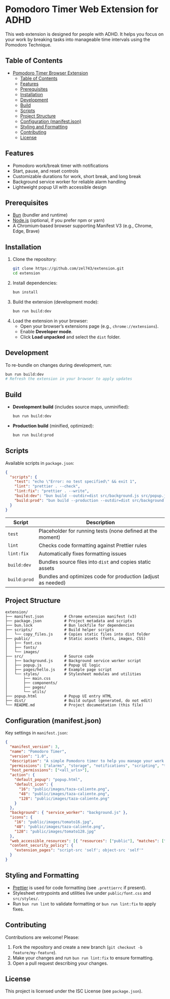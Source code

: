 # Pomodoro Timer Web Extension for ADHD

This web extension is designed for people with ADHD. It helps you focus on your work by breaking tasks into manageable time intervals using the Pomodoro Technique.

## Table of Contents

- [Pomodoro Timer Browser Extension](#pomodoro-timer-browser-extension)
  - [Table of Contents](#table-of-contents)
  - [Features](#features)
  - [Prerequisites](#prerequisites)
  - [Installation](#installation)
  - [Development](#development)
  - [Build](#build)
  - [Scripts](#scripts)
  - [Project Structure](#project-structure)
  - [Configuration (manifest.json)](#configuration-manifestjson)
  - [Styling and Formatting](#styling-and-formatting)
  - [Contributing](#contributing)
  - [License](#license)

## Features

- Pomodoro work/break timer with notifications
- Start, pause, and reset controls
- Customizable durations for work, short break, and long break
- Background service worker for reliable alarm handling
- Lightweight popup UI with accessible design

## Prerequisites

- [Bun](https://bun.sh/) (bundler and runtime)
- [Node.js](https://nodejs.org/) (optional, if you prefer npm or yarn)
- A Chromium‑based browser supporting Manifest V3 (e.g., Chrome, Edge, Brave)

## Installation

1. Clone the repository:
   ```sh
   git clone https://github.com/zel743/extension.git
   cd extension
   ```
2. Install dependencies:
   ```sh
   bun install
   ```
3. Build the extension (development mode):
   ```sh
   bun run build:dev
   ```
4. Load the extension in your browser:
   - Open your browser’s extensions page (e.g., `chrome://extensions`).
   - Enable **Developer mode**.
   - Click **Load unpacked** and select the `dist` folder.

## Development

To re-bundle on changes during development, run:

```sh
bun run build:dev
# Refresh the extension in your browser to apply updates
```

## Build

- **Development build** (includes source maps, unminified):
  ```sh
  bun run build:dev
  ```
- **Production build** (minified, optimized):
  ```sh
  bun run build:prod
  ```

## Scripts

Available scripts in `package.json`:

```json
{
  "scripts": {
    "test": "echo \"Error: no test specified\" && exit 1",
    "lint": "prettier . --check",
    "lint:fix": "prettier . --write",
    "build:dev": "bun build --outdir=dist src/background.js src/popup.js && bun run scripts/copy_files.js",
    "build:prod": "bun build --production --outdir=dist src/background.js src/popup.js && bun run scripts/copy_files.js"
  }
}
```

| Script       | Description                                                  |
| ------------ | ------------------------------------------------------------ |
| `test`       | Placeholder for running tests (none defined at the moment)   |
| `lint`       | Checks code formatting against Prettier rules                |
| `lint:fix`   | Automatically fixes formatting issues                        |
| `build:dev`  | Bundles source files into `dist` and copies static assets    |
| `build:prod` | Bundles and optimizes code for production (adjust as needed) |

## Project Structure

```
extension/
├── manifest.json         # Chrome extension manifest (v3)
├── package.json          # Project metadata and scripts
├── bun.lock              # Bun lockfile for dependencies
├── scripts/              # Build helper scripts
│   └── copy_files.js     # Copies static files into dist folder
├── public/               # Static assets (fonts, images, CSS)
│   ├── font.css
│   ├── fonts/
│   └── images/
├── src/                  # Source code
│   ├── background.js     # Background service worker script
│   ├── popup.js          # Popup UI logic
│   ├── pages/hello.js    # Example page script
│   └── styles/           # Stylesheet modules and utilities
│       ├── main.css
│       ├── components/
│       ├── pages/
│       └── utils/
├── popup.html            # Popup UI entry HTML
├── dist/                 # Build output (generated, do not edit)
└── README.md             # Project documentation (this file)
```

## Configuration (manifest.json)

Key settings in `manifest.json`:

```json
{
  "manifest_version": 3,
  "name": "Pomodoro Timer",
  "version": "1.0",
  "description": "A simple Pomodoro timer to help you manage your work and break times.",
  "permissions": ["alarms", "storage", "notifications", "scripting", "tabs"],
  "host_permissions": ["<all_urls>"],
  "action": {
    "default_popup": "popup.html",
    "default_icon": {
      "16": "public/images/taza-caliente.png",
      "48": "public/images/taza-caliente.png",
      "128": "public/images/taza-caliente.png"
    }
  },
  "background": { "service_worker": "background.js" },
  "icons": {
    "16": "public/images/tomato16.jpg",
    "48": "public/images/taza-caliente.png",
    "128": "public/images/tomato128.jpg"
  },
  "web_accessible_resources": [{ "resources": ["public"], "matches": ["<all_urls>"] }],
  "content_security_policy": {
    "extension_pages": "script-src 'self'; object-src 'self'"
  }
}
```

## Styling and Formatting

- [Prettier](https://prettier.io/) is used for code formatting (see `.prettierrc` if present).
- Stylesheet entrypoints and utilities live under `public/font.css` and `src/styles/`.
- Run `bun run lint` to validate formatting or `bun run lint:fix` to apply fixes.

## Contributing

Contributions are welcome! Please:

1. Fork the repository and create a new branch (`git checkout -b feature/my-feature`).
2. Make your changes and run `bun run lint:fix` to ensure formatting.
3. Open a pull request describing your changes.

## License

This project is licensed under the ISC License (see `package.json`).
